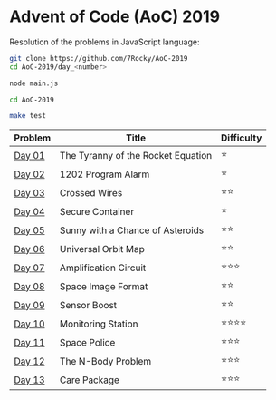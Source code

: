 # Advent of Code (AoC) 2019

Resolution of the problems in JavaScript language:

```bash
git clone https://github.com/7Rocky/AoC-2019
cd AoC-2019/day_<number>

node main.js
```

```bash
cd AoC-2019

make test
```

| Problem          | Title                              | Difficulty                     |
| ---------------- | ---------------------------------- | ------------------------------ |
| [Day 01](day_01) | The Tyranny of the Rocket Equation | :star:                         |
| [Day 02](day_02) | 1202 Program Alarm                 | :star:                         |
| [Day 03](day_03) | Crossed Wires                      | :star::star:                   |
| [Day 04](day_04) | Secure Container                   | :star:                         |
| [Day 05](day_05) | Sunny with a Chance of Asteroids   | :star::star:                   |
| [Day 06](day_06) | Universal Orbit Map                | :star::star:                   |
| [Day 07](day_07) | Amplification Circuit              | :star::star::star:             |
| [Day 08](day_08) | Space Image Format                 | :star::star:                   |
| [Day 09](day_09) | Sensor Boost                       | :star::star:                   |
| [Day 10](day_10) | Monitoring Station                 | :star::star::star::star:       |
| [Day 11](day_11) | Space Police                       | :star::star::star:             |
| [Day 12](day_12) | The N-Body Problem                 | :star::star::star:             |
| [Day 13](day_13) | Care Package                       | :star::star::star:             |
